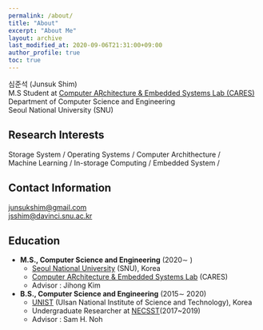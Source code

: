 ```yaml
---
permalink: /about/
title: "About"
excerpt: "About Me"
layout: archive
last_modified_at: 2020-09-06T21:31:00+09:00
author_profile: true
toc: true
---
```


심준석 (Junsuk Shim)  
M.S Student at [Computer ARchitecture & Embedded Systems Lab (CARES)](http://cares.snu.ac.kr)   
Department of Computer Science and Engineering  
Seoul National University (SNU)  


## Research Interests
Storage System / Operating Systems / Computer Archithecture /  
Machine Learning / In-storage Computing / Embedded System /  

## Contact Information

junsukshim@gmail.com  
jsshim@davinci.snu.ac.kr  

## Education
 - **M.S., Computer Science and Engineering** (2020∼ )  
	 - [Seoul National University](https://www.snu.ac.kr/) (SNU), Korea  
	 - [Computer ARchitecture & Embedded Systems Lab](http://cares.snu.ac.kr) (CARES)  
	 - Advisor : Jihong Kim  
 - **B.S., Computer Science and Engineering** (2015∼ 2020)  
	 - [UNIST](https://www.unist.ac.kr/) (Ulsan National Institute of Science and Technology), Korea  
	 - Undergraduate Researcher at [NECSST](http://next.unist.ac.kr/)(2017~2019)  
	 - Advisor : Sam H. Noh  
